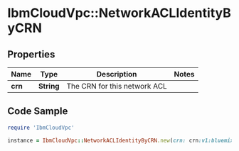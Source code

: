 # IbmCloudVpc::NetworkACLIdentityByCRN

## Properties

Name | Type | Description | Notes
------------ | ------------- | ------------- | -------------
**crn** | **String** | The CRN for this network ACL | 

## Code Sample

```ruby
require 'IbmCloudVpc'

instance = IbmCloudVpc::NetworkACLIdentityByCRN.new(crn: crn:v1:bluemix:public:is:us-south:a/123456::network-acl:a4e28308-8ee7-46ab-8108-9f881f22bdbf)
```



